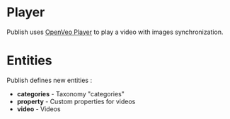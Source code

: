 # Player

Publish uses [OpenVeo Player](https://github.com/veo-labs/openveo-player) to play a video with images synchronization.

# Entities

Publish defines new entities :

- **categories** - Taxonomy "categories"
- **property** - Custom properties for videos
- **video** - Videos